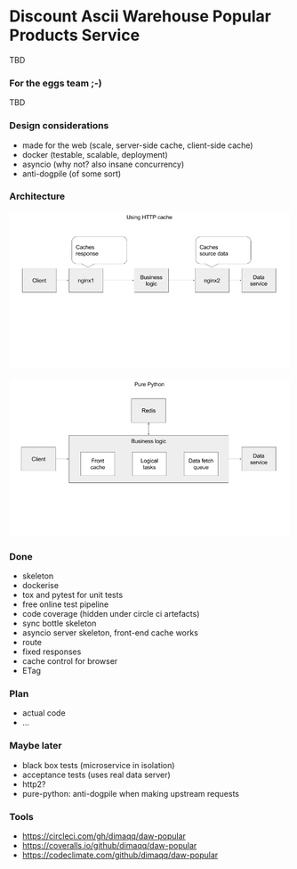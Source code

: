 # Discount Ascii Warehouse Popular Products Service
TBD
### For the eggs team ;-)
TBD

### Design considerations
* made for the web (scale, server-side cache, client-side cache)
* docker (testable, scalable, deployment)
* asyncio (why not? also insane concurrency)
* anti-dogpile (of some sort)

### Architecture

![option1](https://github.com/dimaqq/daw-popular/raw/master/doc/arch-option1.png "Option 1")

![option2](https://github.com/dimaqq/daw-popular/raw/master/doc/arch-option2.png "Option 2")

### Done
* skeleton
* dockerise
* tox and pytest for unit tests
* free online test pipeline
* code coverage (hidden under circle ci artefacts)
* sync bottle skeleton
* asyncio server skeleton, front-end cache works
* route
* fixed responses
* cache control for browser
* ETag

### Plan
* actual code
* ...

### Maybe later
* black box tests (microservice in isolation)
* acceptance tests (uses real data server)
* http2?
* pure-python: anti-dogpile when making upstream requests

### Tools
* https://circleci.com/gh/dimaqq/daw-popular
* https://coveralls.io/github/dimaqq/daw-popular
* https://codeclimate.com/github/dimaqq/daw-popular
